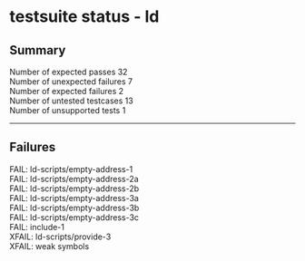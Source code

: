 # testsuite status - ld

## Summary

Number of expected passes 32  
Number of unexpected failures 7  
Number of expected failures 2  
Number of untested testcases 13  
Number of unsupported tests 1

------------------------------------------------------------------------

## Failures

FAIL: ld-scripts/empty-address-1  
FAIL: ld-scripts/empty-address-2a  
FAIL: ld-scripts/empty-address-2b  
FAIL: ld-scripts/empty-address-3a  
FAIL: ld-scripts/empty-address-3b  
FAIL: ld-scripts/empty-address-3c  
FAIL: include-1  
XFAIL: ld-scripts/provide-3  
XFAIL: weak symbols
